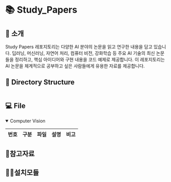 # 📚 Study_Papers

## 📖 소개

Study Papers 레포지토리는 다양한 AI 분야의 논문을 읽고 연구한 내용을 담고 있습니다.
딥러닝, 머신러닝, 자연어 처리, 컴퓨터 비전, 강화학습 등 주요 AI 기술의 최신 논문들을 정리하고, 핵심 아이디어와 구현 내용을 코드 예제로 제공합니다.
이 레포지토리는 AI 논문을 체계적으로 공부하고 싶은 사람들에게 유용한 자료를 제공합니다.

## 📂 Directory Structure

```plaintext

```

## 💻 File

<details open>
<summary> Computer Vision</summary>

|번호|구분|파일|설명|비고|
|--|--|--|--|--|

</details>

## 📝참고자료

## 👩‍💻설치모듈
